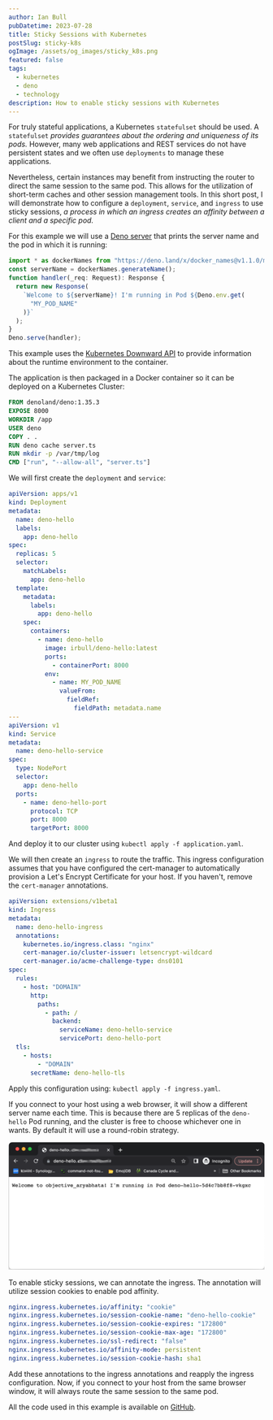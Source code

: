 ```yaml
---
author: Ian Bull
pubDatetime: 2023-07-28
title: Sticky Sessions with Kubernetes
postSlug: sticky-k8s
ogImage: /assets/og_images/sticky_k8s.png
featured: false
tags:
  - kubernetes
  - deno
  - technology
description: How to enable sticky sessions with Kubernetes
---
```


For truly stateful applications, a Kubernetes `statefulset` should be used. A `statefulset` _provides guarantees about the ordering and uniqueness of its pods._ However, many web applications and REST services do not have persistent states and we often use `deployments` to manage these applications.

Nevertheless, certain instances may benefit from instructing the router to direct the same session to the same pod. This allows for the utilization of short-term caches and other session management tools. In this short post, I will demonstrate how to configure a `deployment`, `service`, and `ingress` to use sticky sessions, _a process in which an ingress creates an affinity between a client and a specific pod._

For this example we will use a [Deno server](https://deno.land/) that prints the server name and the pod in which it is running:

```typescript
import * as dockerNames from "https://deno.land/x/docker_names@v1.1.0/mod.ts";
const serverName = dockerNames.generateName();
function handler(_req: Request): Response {
  return new Response(
    `Welcome to ${serverName}! I'm running in Pod ${Deno.env.get(
      "MY_POD_NAME"
    )}`
  );
}
Deno.serve(handler);
```

This example uses the [Kubernetes Downward API](https://kubernetes.io/docs/concepts/workloads/pods/downward-api/) to provide information about the runtime environment to the container.

The application is then packaged in a Docker container so it can be deployed on a Kubernetes Cluster:

```dockerfile
FROM denoland/deno:1.35.3
EXPOSE 8000
WORKDIR /app
USER deno
COPY . .
RUN deno cache server.ts
RUN mkdir -p /var/tmp/log
CMD ["run", "--allow-all", "server.ts"]
```

We will first create the `deployment` and `service`:

```yaml
apiVersion: apps/v1
kind: Deployment
metadata:
  name: deno-hello
  labels:
    app: deno-hello
spec:
  replicas: 5
  selector:
    matchLabels:
      app: deno-hello
  template:
    metadata:
      labels:
        app: deno-hello
    spec:
      containers:
        - name: deno-hello
          image: irbull/deno-hello:latest
          ports:
            - containerPort: 8000
          env:
            - name: MY_POD_NAME
              valueFrom:
                fieldRef:
                  fieldPath: metadata.name
---
apiVersion: v1
kind: Service
metadata:
  name: deno-hello-service
spec:
  type: NodePort
  selector:
    app: deno-hello
  ports:
    - name: deno-hello-port
      protocol: TCP
      port: 8000
      targetPort: 8000
```

And deploy it to our cluster using `kubectl apply -f application.yaml`.

We will then create an `ingress` to route the traffic. This ingress configuration assumes that you have configured the cert-manager to automatically provision a Let's Encrypt Certificate for your host. If you haven't, remove the `cert-manager` annotations.

```yaml
apiVersion: extensions/v1beta1
kind: Ingress
metadata:
  name: deno-hello-ingress
  annotations:
    kubernetes.io/ingress.class: "nginx"
    cert-manager.io/cluster-issuer: letsencrypt-wildcard
    cert-manager.io/acme-challenge-type: dns0101
spec:
  rules:
    - host: "DOMAIN"
      http:
        paths:
          - path: /
            backend:
              serviceName: deno-hello-service
              servicePort: deno-hello-port
  tls:
    - hosts:
        - "DOMAIN"
      secretName: deno-hello-tls
```

Apply this configuration using: `kubectl apply -f ingress.yaml`.

If you connect to your host using a web browser, it will show a different server name each time. This is because there are 5 replicas of the `deno-hello` Pod running, and the cluster is free to choose whichever one in wants. By default it will use a round-robin strategy.

![Accessing the webapp](./browser.png)

To enable sticky sessions, we can annotate the ingress. The annotation will utilize session cookies to enable pod affinity.

```yaml
nginx.ingress.kubernetes.io/affinity: "cookie"
nginx.ingress.kubernetes.io/session-cookie-name: "deno-hello-cookie"
nginx.ingress.kubernetes.io/session-cookie-expires: "172800"
nginx.ingress.kubernetes.io/session-cookie-max-age: "172800"
nginx.ingress.kubernetes.io/ssl-redirect: "false"
nginx.ingress.kubernetes.io/affinity-mode: persistent
nginx.ingress.kubernetes.io/session-cookie-hash: sha1
```

Add these annotations to the ingress annotations and reapply the ingress configuration. Now, if you connect to your host from the same browser window, it will always route the same session to the same pod.

All the code used in this example is available on [GitHub](https://github.com/irbull/k8s-sticky-example).
